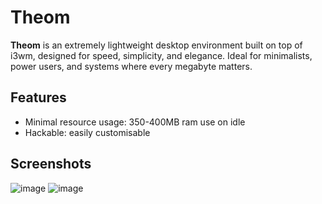# Theom

**Theom** is an extremely lightweight desktop environment built on top of i3wm, designed for speed, simplicity, and elegance. Ideal for minimalists, power users, and systems where every megabyte matters.

## Features
- Minimal resource usage: 350-400MB ram use on idle
- Hackable: easily customisable

## Screenshots
![image](https://github.com/user-attachments/assets/80f2d1af-68a9-44e0-9a00-ce914835d51e)
![image](https://github.com/user-attachments/assets/0ef9d334-a6c5-4a1c-a94f-207357791428)
